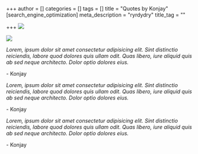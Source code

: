 +++
author = []
categories = []
tags = []
title = "Quotes by Konjay"
[search_engine_optimization]
meta_description = "ryrdydry"
title_tag = ""

+++
![](/uploads/gratitudequoteimage.png)

![](/uploads/_my-ultimate-mission-in-life-is-to-help-others-discover-the-greatness-that-lies-inside-of-them-_.png)

_Lorem, ipsum dolor sit amet consectetur adipisicing elit. Sint distinctio reiciendis, labore quod dolores quis ullam odit. Quas libero, iure aliquid quis ab sed neque architecto. Dolor optio dolores eius._

\- Konjay

_Lorem, ipsum dolor sit amet consectetur adipisicing elit. Sint distinctio reiciendis, labore quod dolores quis ullam odit. Quas libero, iure aliquid quis ab sed neque architecto. Dolor optio dolores eius._

\- Konjay

_Lorem, ipsum dolor sit amet consectetur adipisicing elit. Sint distinctio reiciendis, labore quod dolores quis ullam odit. Quas libero, iure aliquid quis ab sed neque architecto. Dolor optio dolores eius._

\- Konjay